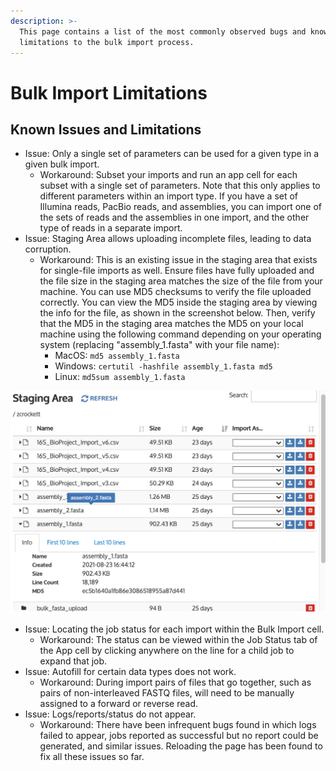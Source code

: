 ```yaml
---
description: >-
  This page contains a list of the most commonly observed bugs and known
  limitations to the bulk import process.
---
```


# Bulk Import Limitations

## Known Issues and Limitations

* Issue: Only a single set of parameters can be used for a given type in a given bulk import.&#x20;
  * Workaround: Subset your imports and run an app cell for each subset with a single set of parameters. Note that this only applies to different parameters within an import type. If you have a set of Illumina reads, PacBio reads, and assemblies, you can import one of the sets of reads and the assemblies in one import, and the other type of reads in a separate import.
* Issue: Staging Area allows uploading incomplete files, leading to data corruption.
  * Workaround: This is an existing issue in the staging area that exists for single-file imports as well. Ensure files have fully uploaded and the file size in the staging area matches the size of the file from your machine. You can use MD5 checksums to verify the file uploaded correctly. You can view the MD5 inside the staging area by viewing the info for the file, as shown in the screenshot below. Then, verify that the MD5 in the staging area matches the MD5 on your local machine using the following command depending on your operating system (replacing "assembly\_1.fasta" with your file name):
    * MacOS: `md5 assembly_1.fasta` &#x20;
    * Windows: `certutil -hashfile assembly_1.fasta md5`
    * Linux: `md5sum assembly_1.fasta`&#x20;

![](../../../.gitbook/assets/md5.png)

* Issue: Locating the job status for each import within the Bulk Import cell.&#x20;
  * Workaround: The status can be viewed within the Job Status tab of the App cell by clicking anywhere on the line for a child job to expand that job.
* Issue: Autofill for certain data types does not work.&#x20;
  * Workaround: During import pairs of files that go together, such as pairs of non-interleaved FASTQ files, will need to be manually assigned to a forward or reverse read.&#x20;
* Issue: Logs/reports/status do not appear.&#x20;
  * Workaround: There have been infrequent bugs found in which logs failed to appear, jobs reported as successful but no report could be generated, and similar issues. Reloading the page has been found to fix all these issues so far.

